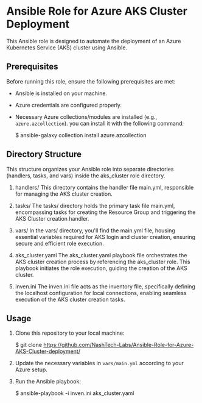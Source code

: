# Ansible Role for Azure AKS Cluster Deployment

This Ansible role is designed to automate the deployment of an Azure Kubernetes Service (AKS) cluster using Ansible.

## Prerequisites

Before running this role, ensure the following prerequisites are met:

- Ansible is installed on your machine.
- Azure credentials are configured properly.
- Necessary Azure collections/modules are installed (e.g., `azure.azcollection`). you can install it with the following command:
  
   $ ansible-galaxy collection install azure.azcollection

## Directory Structure
This structure organizes your Ansible role into separate directories (handlers, tasks, and vars) inside the aks_cluster role directory.
1. handlers/
   This directory contains the handler file main.yml, responsible for managing the AKS cluster creation.

2. tasks/
   The tasks/ directory holds the primary task file main.yml, encompassing tasks for creating the Resource Group and triggering the AKS Cluster creation handler.

3. vars/
   In the vars/ directory, you'll find the main.yml file, housing essential variables required for AKS login and cluster creation, ensuring secure and efficient role execution.

4. aks_cluster.yaml
   The aks_cluster.yaml playbook file orchestrates the AKS cluster creation process by referencing the aks_cluster role. This playbook initiates the role execution, guiding the creation of the AKS cluster.

5. inven.ini
   The inven.ini file acts as the inventory file, specifically defining the localhost configuration for local connections, enabling seamless execution of the AKS cluster creation tasks.

## Usage

1. Clone this repository to your local machine:

   $ git clone https://github.com/NashTech-Labs/Ansible-Role-for-Azure-AKS-Cluster-deployment/
    
2. Update the necessary variables in `vars/main.yml` according to your Azure setup.

3. Run the Ansible playbook:
   
   $ ansible-playbook -i inven.ini aks_cluster.yaml 
    
